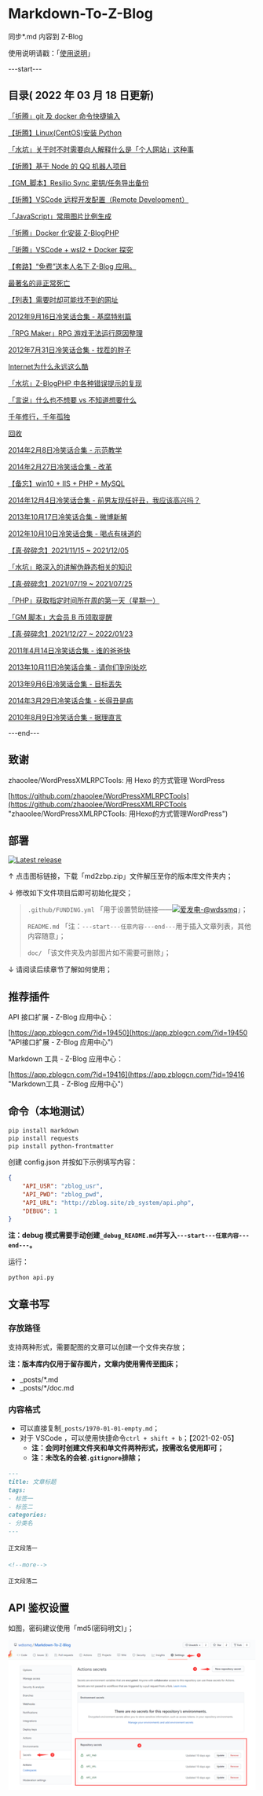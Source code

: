 # Markdown-To-Z-Blog

同步*.md 内容到 Z-Blog

使用说明请戳：「[使用说明](#部署 "使用说明")」

---start---

## 目录( 2022 年 03 月 18 日更新)

[「折腾」git 及 docker 命令快捷输入](https://www.wdssmq.com/post/20171130103.html "「折腾」git 及 docker 命令快捷输入")

[【折腾】Linux(CentOS)安装 Python](https://www.wdssmq.com/post/20210224695.html "【折腾】Linux(CentOS)安装 Python")

[「水坑」关于时不时需要向人解释什么是「个人网站」这种事](https://www.wdssmq.com/post/20210828777.html "「水坑」关于时不时需要向人解释什么是「个人网站」这种事")

[【折腾】基于 Node 的 QQ 机器人项目](https://www.wdssmq.com/post/20210101974.html "【折腾】基于 Node 的 QQ 机器人项目")

[【GM_脚本】Resilio Sync 密钥/任务导出备份](https://www.wdssmq.com/post/20190130502.html "【GM_脚本】Resilio Sync 密钥/任务导出备份")

[【折腾】VSCode 远程开发配置（Remote Development）](https://www.wdssmq.com/post/20201120519.html "【折腾】VSCode 远程开发配置（Remote Development）")

[「JavaScript」常用图片比例生成](https://www.wdssmq.com/post/20201121554.html "「JavaScript」常用图片比例生成")

[「折腾」Docker 化安装 Z-BlogPHP](https://www.wdssmq.com/post/20120817544.html "「折腾」Docker 化安装 Z-BlogPHP")

[「折腾」VSCode + wsl2 + Docker 探究](https://www.wdssmq.com/post/20220211184.html "「折腾」VSCode + wsl2 + Docker 探究")

[【套路】“免费”送本人名下 Z-Blog 应用。](https://www.wdssmq.com/post/20210303309.html "【套路】“免费”送本人名下 Z-Blog 应用。")

[最著名的非正常死亡](https://www.wdssmq.com/post/ZuiZhuMingDeFeiZhengChangSiWang.html "最著名的非正常死亡")

[【列表】需要时却可能找不到的网址](https://www.wdssmq.com/post/20191227185.html "【列表】需要时却可能找不到的网址")

[2012年9月16日冷笑话合集 - 基腐特别篇](https://www.wdssmq.com/post/20100214582.html "2012年9月16日冷笑话合集 - 基腐特别篇")

[「RPG Maker」RPG 游戏无法运行原因整理](https://www.wdssmq.com/post/20200105056.html "「RPG Maker」RPG 游戏无法运行原因整理")

[2012年7月31日冷笑话合集 - 找茬的胖子](https://www.wdssmq.com/post/20120731226.html "2012年7月31日冷笑话合集 - 找茬的胖子")

[Internet为什么永远这么酷](https://www.wdssmq.com/post/20100301485.html "Internet为什么永远这么酷")

[「水坑」Z-BlogPHP 中各种错误提示的复现](https://www.wdssmq.com/post/20200922437.html "「水坑」Z-BlogPHP 中各种错误提示的复现")

[「言说」什么也不想要 vs 不知道想要什么](https://www.wdssmq.com/post/20130802195.html "「言说」什么也不想要 vs 不知道想要什么")

[千年修行，千年孤独](https://www.wdssmq.com/post/20100616361.html "千年修行，千年孤独")

[回收](https://www.wdssmq.com/post/20181028361.html "回收")

[2014年2月8日冷笑话合集 - 示范教学](https://www.wdssmq.com/post/20140208688.html "2014年2月8日冷笑话合集 - 示范教学")

[2014年2月27日冷笑话合集 - 改革](https://www.wdssmq.com/post/20140227255.html "2014年2月27日冷笑话合集 - 改革")

[【备忘】win10 + IIS + PHP + MySQL](https://www.wdssmq.com/post/20210705807.html "【备忘】win10 + IIS + PHP + MySQL")

[2014年12月4日冷笑话合集 - 前男友现任好丑，我应该高兴吗？](https://www.wdssmq.com/post/20141204151.html "2014年12月4日冷笑话合集 - 前男友现任好丑，我应该高兴吗？")

[2013年10月17日冷笑话合集 - 微博新解](https://www.wdssmq.com/post/20131017130.html "2013年10月17日冷笑话合集 - 微博新解")

[2012年10月10日冷笑话合集 - 喝点有味道的](https://www.wdssmq.com/post/20121012239.html "2012年10月10日冷笑话合集 - 喝点有味道的")

[【真·碎碎念】2021/11/15 ~ 2021/12/05](https://www.wdssmq.com/post/20190802017.html "【真·碎碎念】2021/11/15 ~ 2021/12/05")

[「水坑」略深入的讲解伪静态相关的知识](https://www.wdssmq.com/post/20190704012.html "「水坑」略深入的讲解伪静态相关的知识")

[【真·碎碎念】2021/07/19 ~ 2021/07/25](https://www.wdssmq.com/post/20140301127.html "【真·碎碎念】2021/07/19 ~ 2021/07/25")

[「PHP」获取指定时间所在周的第一天（星期一）](https://www.wdssmq.com/post/20190704010.html "「PHP」获取指定时间所在周的第一天（星期一）")

[「GM 脚本」大会员 B 币领取提醒](https://www.wdssmq.com/post/20141219446.html "「GM 脚本」大会员 B 币领取提醒")

[【真·碎碎念】2021/12/27 ~ 2022/01/23](https://www.wdssmq.com/post/20200525772.html "【真·碎碎念】2021/12/27 ~ 2022/01/23")

[2011年4月14日冷笑话合集 - 谁的爸爸快](https://www.wdssmq.com/post/2011Nian4Yue14RiLengXiaoHuaHeJi-ShuiDeBaBaKuai.html "2011年4月14日冷笑话合集 - 谁的爸爸快")

[2013年10月11日冷笑话合集 - 请你们到别处吃](https://www.wdssmq.com/post/20131011140.html "2013年10月11日冷笑话合集 - 请你们到别处吃")

[2013年9月6日冷笑话合集 - 目标丢失](https://www.wdssmq.com/post/20130906609.html "2013年9月6日冷笑话合集 - 目标丢失")

[2014年3月29日冷笑话合集 - 长得丑是病](https://www.wdssmq.com/post/20140329874.html "2014年3月29日冷笑话合集 - 长得丑是病")

[2010年8月9日冷笑话合集 - 据理直言](https://www.wdssmq.com/post/2010Nian8Yue9RiXiaoHuaHeJi-JuLiZhiYan.html "2010年8月9日冷笑话合集 - 据理直言")

---end---

## 致谢

zhaoolee/WordPressXMLRPCTools: 用 Hexo 的方式管理 WordPress

[https://github.com/zhaoolee/WordPressXMLRPCTools](https://github.com/zhaoolee/WordPressXMLRPCTools "zhaoolee/WordPressXMLRPCTools: 用Hexo的方式管理WordPress")

## 部署

[![Latest release](https://img.shields.io/github/v/release/wdssmq/Markdown-To-Z-Blog?style=flat-square)](https://github.com/wdssmq/Markdown-To-Z-Blog/releases/latest "Latest release")

↑ 点击图标链接，下载「md2zbp.zip」文件解压至你的版本库文件夹内；

↓ 修改如下文件项目后即可初始化提交；

> `.github/FUNDING.yml` 「用于设置赞助链接——<a class="img-wrap" target="_blank" title="爱发电-@wdssmq" href="https://afdian.net/@wdssmq"><img src="https://img.shields.io/badge/%E7%88%B1%E5%8F%91%E7%94%B5-%40wdssmq-blueviolet" title="爱发电-@wdssmq" alt="爱发电-@wdssmq"></a>」；
>
> `README.md` 「注：`---start---任意内容---end---`用于插入文章列表，其他内容随意」；
>
> `doc/` 「该文件夹及内部图片如不需要可删除」；

↓ 请阅读后续章节了解如何使用；

## 推荐插件

API 接口扩展 - Z-Blog 应用中心：

[https://app.zblogcn.com/?id=19450](https://app.zblogcn.com/?id=19450 "API接口扩展 - Z-Blog 应用中心")

Markdown 工具 - Z-Blog 应用中心：

[https://app.zblogcn.com/?id=19416](https://app.zblogcn.com/?id=19416 "Markdown工具 - Z-Blog 应用中心")

## 命令（本地测试）

```shell
pip install markdown
pip install requests
pip install python-frontmatter
```

创建 config.json 并按如下示例填写内容：

```json
{
    "API_USR": "zblog_usr",
    "API_PWD": "zblog_pwd",
    "API_URL": "http://zblog.site/zb_system/api.php",
    "DEBUG": 1
}
```

**注：debug 模式需要手动创建`_debug_README.md`并写入`---start---任意内容---end---`。**

运行：

```bash
python api.py
```

## 文章书写

### 存放路径

支持两种形式，需要配图的文章可以创建一个文件夹存放；

**注：版本库内仅用于留存图片，文章内使用需传至图床；**

- _posts/*.md
- _posts/*/doc.md

### 内容格式

- 可以直接复制`_posts/1970-01-01-empty.md`；
- 对于 VSCode ，可以使用快捷命令`ctrl + shift + b`；【2021-02-05】
  - **注：会同时创建文件夹和单文件两种形式，按需改名使用即可；**
  - **注：未改名的会被`.gitignore`排除；**

```md
---
title: 文章标题
tags:
- 标签一
- 标签二
categories:
- 分类名
---

正文段落一

<!--more-->

正文段落二

```

## API 鉴权设置

如图，密码建议使用「md5(密码明文)」；

![001](doc/001.png "001")

